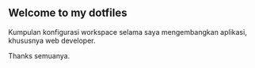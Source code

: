## Welcome to my dotfiles
Kumpulan konfigurasi workspace selama saya mengembangkan aplikasi,
khususnya web developer.

Thanks semuanya.
